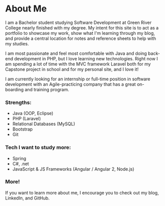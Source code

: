 # About Me

I am a Bachelor student studying Software Development at Green River College nearly finished with my degree.  My intent for this site is to act as a portfolio to showcase my work, show what I'm learning through my blog, and provide a central location for notes and reference sheets to help with my studies.

I am most passionate and feel most comfortable with Java and doing back-end development in PHP, but I love learning new technologies.  Right now I am spending a lot of time with the MVC framework Laravel both for my Capstone project in school and for my personal site, and I love it!

I am currently looking for an internship or full-time position in software development with an Agile-practicing company that has a great on-boarding and training program.

### Strengths:

- Java (OOP, Eclipse)
- PHP (Laravel)
- Relational Databases (MySQL)
- Bootstrap
- Git

### Tech I want to study more:

- Spring
- C#, .net
- JavaScript & JS Frameworks (Angular / Angular 2, Node.js)

### More!

If you want to learn more about me, I encourage you to check out my blog, LinkedIn, and GitHub.

